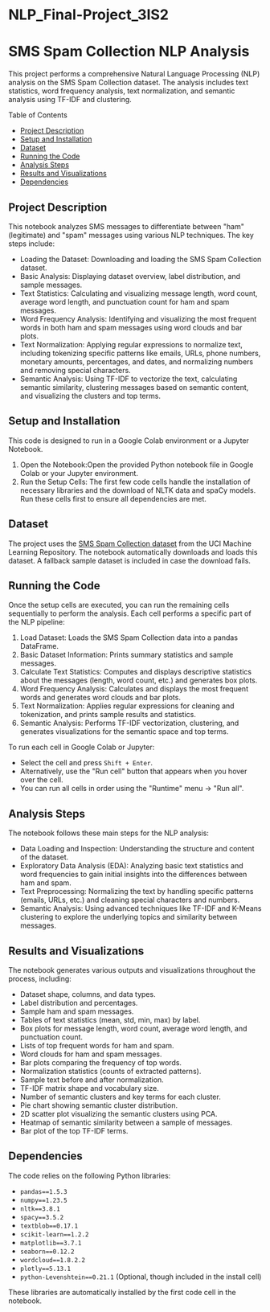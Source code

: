 # NLP_Final-Project_3IS2
# SMS Spam Collection NLP Analysis

This project performs a comprehensive Natural Language Processing (NLP) analysis on the SMS Spam Collection dataset. The analysis includes text statistics, word frequency analysis, text normalization, and semantic analysis using TF-IDF and clustering.

Table of Contents
- [Project Description](#project-description)
- [Setup and Installation](#setup-and-installation)
- [Dataset](#dataset)
- [Running the Code](#running-the-code)
- [Analysis Steps](#analysis-steps)
- [Results and Visualizations](#results-and-visualizations)
- [Dependencies](#dependencies)

## Project Description

This notebook analyzes SMS messages to differentiate between "ham" (legitimate) and "spam" messages using various NLP techniques. The key steps include:
- Loading the Dataset: Downloading and loading the SMS Spam Collection dataset.
- Basic Analysis: Displaying dataset overview, label distribution, and sample messages.
- Text Statistics: Calculating and visualizing message length, word count, average word length, and punctuation count for ham and spam messages.
- Word Frequency Analysis: Identifying and visualizing the most frequent words in both ham and spam messages using word clouds and bar plots.
- Text Normalization: Applying regular expressions to normalize text, including tokenizing specific patterns like emails, URLs, phone numbers, monetary amounts, percentages, and dates, and normalizing numbers and removing special characters.
- Semantic Analysis: Using TF-IDF to vectorize the text, calculating semantic similarity, clustering messages based on semantic content, and visualizing the clusters and top terms.

## Setup and Installation
This code is designed to run in a Google Colab environment or a Jupyter Notebook.
1.  Open the Notebook:Open the provided Python notebook file in Google Colab or your Jupyter environment.
2.  Run the Setup Cells: The first few code cells handle the installation of necessary libraries and the download of NLTK data and spaCy models. Run these cells first to ensure all dependencies are met.

## Dataset
The project uses the [SMS Spam Collection dataset](https://archive.ics.uci.edu/ml/datasets/SMS+Spam+Collection) from the UCI Machine Learning Repository. The notebook automatically downloads and loads this dataset. A fallback sample dataset is included in case the download fails.

## Running the Code
Once the setup cells are executed, you can run the remaining cells sequentially to perform the analysis. Each cell performs a specific part of the NLP pipeline:
1.  Load Dataset: Loads the SMS Spam Collection data into a pandas DataFrame.
2.  Basic Dataset Information: Prints summary statistics and sample messages.
3.  Calculate Text Statistics: Computes and displays descriptive statistics about the messages (length, word count, etc.) and generates box plots.
4.  Word Frequency Analysis: Calculates and displays the most frequent words and generates word clouds and bar plots.
5.  Text Normalization: Applies regular expressions for cleaning and tokenization, and prints sample results and statistics.
6.  Semantic Analysis: Performs TF-IDF vectorization, clustering, and generates visualizations for the semantic space and top terms.

To run each cell in Google Colab or Jupyter:
-   Select the cell and press `Shift + Enter`.
-   Alternatively, use the "Run cell" button that appears when you hover over the cell.
-   You can run all cells in order using the "Runtime" menu -> "Run all".

## Analysis Steps
The notebook follows these main steps for the NLP analysis:
-   Data Loading and Inspection: Understanding the structure and content of the dataset.
-   Exploratory Data Analysis (EDA): Analyzing basic text statistics and word frequencies to gain initial insights into the differences between ham and spam.
-   Text Preprocessing: Normalizing the text by handling specific patterns (emails, URLs, etc.) and cleaning special characters and numbers.
-   Semantic Analysis: Using advanced techniques like TF-IDF and K-Means clustering to explore the underlying topics and similarity between messages.

## Results and Visualizations
The notebook generates various outputs and visualizations throughout the process, including:
-   Dataset shape, columns, and data types.
-   Label distribution and percentages.
-   Sample ham and spam messages.
-   Tables of text statistics (mean, std, min, max) by label.
-   Box plots for message length, word count, average word length, and punctuation count.
-   Lists of top frequent words for ham and spam.
-   Word clouds for ham and spam messages.
-   Bar plots comparing the frequency of top words.
-   Normalization statistics (counts of extracted patterns).
-   Sample text before and after normalization.
-   TF-IDF matrix shape and vocabulary size.
-   Number of semantic clusters and key terms for each cluster.
-   Pie chart showing semantic cluster distribution.
-   2D scatter plot visualizing the semantic clusters using PCA.
-   Heatmap of semantic similarity between a sample of messages.
-   Bar plot of the top TF-IDF terms.

## Dependencies
The code relies on the following Python libraries:

-   `pandas==1.5.3`
-   `numpy==1.23.5`
-   `nltk==3.8.1`
-   `spacy==3.5.2`
-   `textblob==0.17.1`
-   `scikit-learn==1.2.2`
-   `matplotlib==3.7.1`
-   `seaborn==0.12.2`
-   `wordcloud==1.8.2.2`
-   `plotly==5.13.1`
-   `python-Levenshtein==0.21.1` (Optional, though included in the install cell)

These libraries are automatically installed by the first code cell in the notebook.

